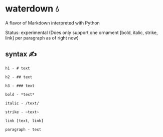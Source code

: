 # waterdown 💧

A flavor of Markdown interpreted with Python

Status: experimental
(Does only support one ornament [bold, italic, strike, link] per paragraph as of right now)


## syntax ✍️
```
h1 - # text

h2 - ## text

h3 - ### text

bold - *text*

italic - /text/

strike - ~text~

link [text, link]

paragraph - text
```
